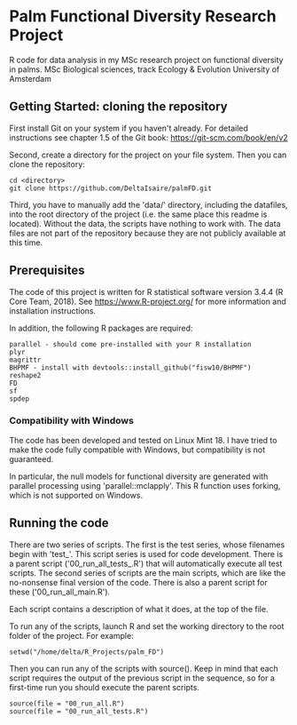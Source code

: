 # Palm Functional Diversity Research Project

R code for data analysis in my MSc research project on functional diversity in palms. 
MSc Biological sciences, track Ecology & Evolution
University of Amsterdam

## Getting Started: cloning the repository

First install Git on your system if you haven't already. For detailed instructions see chapter 1.5 of the Git book: https://git-scm.com/book/en/v2

Second, create a directory for the project on your file system.
Then you can clone the repository:
```
cd <directory>
git clone https://github.com/DeltaIsaire/palmFD.git
```

Third, you have to manually add the 'data/' directory, including the datafiles, into the root directory of the project (i.e. the same place this readme is located). Without the data, the scripts have nothing to work with. The data files are not part of the repository because they are not publicly available at this time.

## Prerequisites

The code of this project is written for R statistical software version 3.4.4 (R Core Team, 2018).
See https://www.R-project.org/ for more information and installation instructions. 

In addition, the following R packages are required:
```
parallel - should come pre-installed with your R installation
plyr
magrittr
BHPMF - install with devtools::install_github("fisw10/BHPMF")
reshape2
FD
sf
spdep
```

### Compatibility with Windows

The code has been developed and tested on Linux Mint 18. I have tried to make the code fully compatible with Windows, but compatibility is not guaranteed.

In particular, the null models for functional diversity are generated with parallel processing using 'parallel::mclapply'. This R function uses forking, which is not supported on Windows.


## Running the code

There are two series of scripts.
The first is the test series, whose filenames begin with 'test\_'. This script series is used for code development. There is a parent script ('00\_run\_all\_tests\_.R') that will automatically execute all test scripts.
The second series of scripts are the main scripts, which are like the no-nonsense final version of the code. There is also a parent script for these ('00\_run\_all\_main.R').

Each script contains a description of what it does, at the top of the file.

To run any of the scripts, launch R and set the working directory to the root folder of the project. For example:
```
setwd("/home/delta/R_Projects/palm_FD")
```

Then you can run any of the scripts with source(). Keep in mind that each script requires the output of the previous script in the sequence, so for a first-time run you should execute the parent scripts.
```
source(file = "00_run_all.R")
source(file = "00_run_all_tests.R")
```

